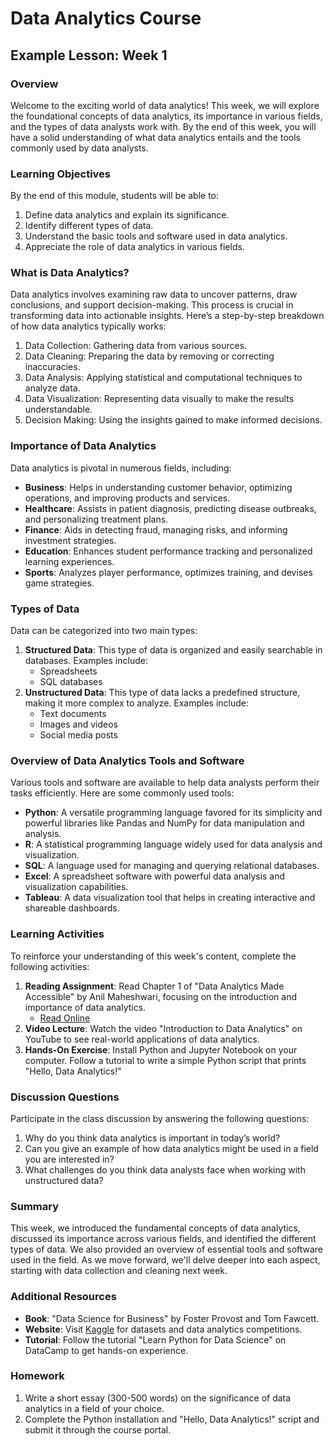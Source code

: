 # Data Analytics Course 

## Example Lesson: Week 1

### Overview
Welcome to the exciting world of data analytics! This week, we will explore the foundational concepts of data analytics, its importance in various fields, and the types of data analysts work with. By the end of this week, you will have a solid understanding of what data analytics entails and the tools commonly used by data analysts.

### Learning Objectives
By the end of this module, students will be able to:
1. Define data analytics and explain its significance.
2. Identify different types of data.
3. Understand the basic tools and software used in data analytics.
4. Appreciate the role of data analytics in various fields.

### What is Data Analytics?
Data analytics involves examining raw data to uncover patterns, draw conclusions, and support decision-making. This process is crucial in transforming data into actionable insights. Here’s a step-by-step breakdown of how data analytics typically works:
1. Data Collection: Gathering data from various sources.
2. Data Cleaning: Preparing the data by removing or correcting inaccuracies.
3. Data Analysis: Applying statistical and computational techniques to analyze data.
4. Data Visualization: Representing data visually to make the results understandable.
5. Decision Making: Using the insights gained to make informed decisions.

### Importance of Data Analytics
Data analytics is pivotal in numerous fields, including:
- **Business**: Helps in understanding customer behavior, optimizing operations, and improving products and services.
- **Healthcare**: Assists in patient diagnosis, predicting disease outbreaks, and personalizing treatment plans.
- **Finance**: Aids in detecting fraud, managing risks, and informing investment strategies.
- **Education**: Enhances student performance tracking and personalized learning experiences.
- **Sports**: Analyzes player performance, optimizes training, and devises game strategies.

### Types of Data
Data can be categorized into two main types:
1. **Structured Data**: This type of data is organized and easily searchable in databases. Examples include:
   - Spreadsheets
   - SQL databases
2. **Unstructured Data**: This type of data lacks a predefined structure, making it more complex to analyze. Examples include:
   - Text documents
   - Images and videos
   - Social media posts

### Overview of Data Analytics Tools and Software
Various tools and software are available to help data analysts perform their tasks efficiently. Here are some commonly used tools:
- **Python**: A versatile programming language favored for its simplicity and powerful libraries like Pandas and NumPy for data manipulation and analysis.
- **R**: A statistical programming language widely used for data analysis and visualization.
- **SQL**: A language used for managing and querying relational databases.
- **Excel**: A spreadsheet software with powerful data analysis and visualization capabilities.
- **Tableau**: A data visualization tool that helps in creating interactive and shareable dashboards.

### Learning Activities
To reinforce your understanding of this week's content, complete the following activities:
1. **Reading Assignment**: Read Chapter 1 of "Data Analytics Made Accessible" by Anil Maheshwari, focusing on the introduction and importance of data analytics.
   - [Read Online](https://archive.org/details/data-analytics-made-accessible-by-anil-maheshwari-z-lib.org)
2. **Video Lecture**: Watch the video "Introduction to Data Analytics" on YouTube to see real-world applications of data analytics.
3. **Hands-On Exercise**: Install Python and Jupyter Notebook on your computer. Follow a tutorial to write a simple Python script that prints "Hello, Data Analytics!"

### Discussion Questions
Participate in the class discussion by answering the following questions:
1. Why do you think data analytics is important in today’s world?
2. Can you give an example of how data analytics might be used in a field you are interested in?
3. What challenges do you think data analysts face when working with unstructured data?

### Summary
This week, we introduced the fundamental concepts of data analytics, discussed its importance across various fields, and identified the different types of data. We also provided an overview of essential tools and software used in the field. As we move forward, we'll delve deeper into each aspect, starting with data collection and cleaning next week.

### Additional Resources
- **Book**: "Data Science for Business" by Foster Provost and Tom Fawcett.
- **Website**: Visit [Kaggle](https://www.kaggle.com) for datasets and data analytics competitions.
- **Tutorial**: Follow the tutorial "Learn Python for Data Science" on DataCamp to get hands-on experience.

### Homework
1. Write a short essay (300-500 words) on the significance of data analytics in a field of your choice.
2. Complete the Python installation and "Hello, Data Analytics!" script and submit it through the course portal.
